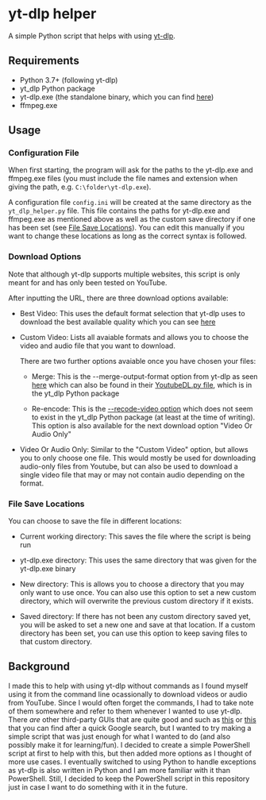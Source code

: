 # yt-dlp helper

A simple Python script that helps with using [yt-dlp](https://github.com/yt-dlp/yt-dlp "yt-dlp GitHub").

## Requirements

- Python 3.7+ (following yt-dlp)  
- yt_dlp Python package
- yt-dlp.exe (the standalone binary, which you can find [here](https://github.com/yt-dlp/yt-dlp#release-files))
- ffmpeg.exe

## Usage

### Configuration File

When first starting, the program will ask for the paths to the yt-dlp.exe and ffmpeg.exe files (you must include the file names and extension when giving the path, e.g. `C:\folder\yt-dlp.exe`).

A configuration file `config.ini` will be created at the same directory as the `yt_dlp_helper.py` file. This file contains the paths for yt-dlp.exe and ffmpeg.exe as mentioned above as well as the custom save directory if one has been set (see [File Save Locations](#file-save-locations)). You can edit this manually if you want to change these locations as long as the correct syntax is followed.

### Download Options

Note that although yt-dlp supports multiple websites, this script is only meant for and has only been tested on YouTube.

After inputting the URL, there are three download options available:

- Best Video: This uses the default format selection that yt-dlp uses to download the best available quality which you can see [here](https://github.com/yt-dlp/yt-dlp#format-selection)

- Custom Video: Lists all avaiable formats and allows you to choose the video and audio file that you want to download.

  There are two further options avaiable once you have chosen your files:

  - Merge: This is the --merge-output-format option from yt-dlp as seen [here](https://github.com/yt-dlp/yt-dlp#video-format-options:~:text=%2D%2Dmerge%2Doutput%2Dformat) which can also be found in their [YoutubeDL.py file](https://github.com/yt-dlp/yt-dlp/blob/master/yt_dlp/YoutubeDL.py), which is in the yt_dlp Python package
  
  - Re-encode: This is the [--recode-video option](https://github.com/yt-dlp/yt-dlp#video-format-options:~:text=else%20to%20mkv-,%2D%2Drecode%2Dvideo,-FORMAT%20%20%20%20%20%20%20%20%20%20%20Re%2Dencode) which does not seem to exist in the yt_dlp Python package (at least at the time of writing). This option is also available for the next download option "Video Or Audio Only"

- Video Or Audio Only: Similar to the "Custom Video" option, but allows you to only choose one file. This would mostly be used for downloading audio-only files from Youtube, but can also be used to download a single video file that may or may not contain audio depending on the format.

### File Save Locations

You can choose to save the file in different locations:

- Current working directory: This saves the file where the script is being run

- yt-dlp.exe directory: This uses the same directory that was given for the yt-dlp.exe binary

- New directory: This is allows you to choose a directory that you may only want to use once. You can also use this option to set a new custom directory, which will overwrite the previous custom directory if it exists.

- Saved directory: If there has not been any custom directory saved yet, you will be asked to set a new one and save at that location. If a custom directory has been set, you can use this option to keep saving files to that custom directory.

## Background

I made this to help with using yt-dlp without commands as I found myself using it from the command line ocassionally to download videos or audio from YouTube. Since I would often forget the commands, I had to take note of them somewhere and refer to them whenever I wanted to use yt-dlp. There *are* other third-party GUIs that are quite good and such as [this](https://github.com/kannagi0303/yt-dlp-gui "yt-dlp-gui by kannagi0303") or [this](https://github.com/oleksis/youtube-dl-gui "youtube-dl-gui by oleksis") that you can find after a quick Google search, but I wanted to try making a simple script that was just enough for what I wanted to do (and also possibly make it for learning/fun). I decided to create a simple PowerShell script at first to help with this, but then added more options as I thought of more use cases. I eventually switched to using Python to handle exceptions as yt-dlp is also written in Python and I am more familiar with it than PowerShell. Still, I decided to keep the PowerShell script in this repository just in case I want to do something with it in the future.
